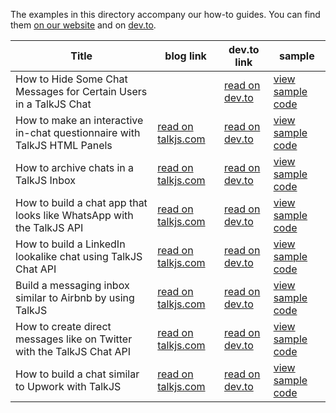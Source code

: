 The examples in this directory accompany our how-to guides. You can find them [on our website](https://talkjs.com/resources/tag/tutorials/) and on [dev.to](https://dev.to/talkjs).

<!-- 
When a tutorial related to a sample is published add a row to the table below. As the link text for the blog link use "read on our blog", and for dev.to use "read on dev.to". For the link to the sample folder, use "view sample code".
 -->

 | Title        | blog link     | dev.to link | sample |
| ------------- | ------------- | ------------|--------|
|How to Hide Some Chat Messages for Certain Users in a TalkJS Chat|               |[read on dev.to](https://dev.to/talkjs/how-to-hide-some-chat-messages-for-certain-users-in-a-talkjs-chat-23g4) |[view sample code](https://github.com/SapneshNaik/talkjs-examples/tree/master/howtos/how-to-hide-some-chat-messages-for-certain-users-in-a-talkjs-chat)|
|How to make an interactive in-chat questionnaire with TalkJS HTML Panels|[read on talkjs.com](https://talkjs.com/resources/how-to-make-an-interactive-in-chat-questionnaire-with-talkjs-html-panels/)|[read on dev.to](https://dev.to/talkjs/how-to-make-an-interactive-in-chat-questionnaire-with-talkjs-html-panels-4moi) |[view sample code](https://github.com/SapneshNaik/talkjs-examples/tree/master/howtos/how-to-hide-some-chat-messages-for-certain-users-in-a-talkjs-chat)|
|How to archive chats in a TalkJS Inbox|[read on talkjs.com](https://talkjs.com/resources/how-to-archive-chats-in-a-talkjs-inbox/)|[read on dev.to](https://dev.to/talkjs/how-to-archive-chats-in-a-talkjs-inbox-g4o) |[view sample code](https://github.com/SapneshNaik/talkjs-examples/tree/master/howtos/how-to-hide-some-chat-messages-for-certain-users-in-a-talkjs-chat)|
|How to build a chat app that looks like WhatsApp with the TalkJS API|[read on talkjs.com](https://talkjs.com/resources/how-to-build-a-chat-app-that-looks-like-whatsapp-with-the-talkjs-chat-api/)|[read on dev.to](https://dev.to/talkjs/building-a-whatsapp-clone-with-talkjs-chat-api-cdf) |[view sample code](https://github.com/SapneshNaik/talkjs-examples/tree/master/howtos/how-to-hide-some-chat-messages-for-certain-users-in-a-talkjs-chat)|
|How to build a LinkedIn lookalike chat using TalkJS Chat API|[read on talkjs.com](https://talkjs.com/resources/how-to-build-a-linkedin-lookalike-chat-using-talkjs-chat-api/)|[read on dev.to](https://dev.to/talkjs/how-to-build-a-linkedin-lookalike-chat-using-talkjs-chat-api-1o0k) |[view sample code](https://github.com/SapneshNaik/talkjs-examples/tree/master/howtos/how-to-hide-some-chat-messages-for-certain-users-in-a-talkjs-chat)|
|Build a messaging inbox similar to Airbnb by using TalkJS|[read on talkjs.com](https://talkjs.com/resources/build-a-messaging-inbox-similar-to-airbnb-by-using-talkjs/)|[read on dev.to](https://dev.to/talkjs/how-to-build-an-airbnb-chat-lookalike-with-talkjs-2di8) |[view sample code](https://github.com/SapneshNaik/talkjs-examples/tree/master/howtos/how-to-hide-some-chat-messages-for-certain-users-in-a-talkjs-chat)|
|How to create direct messages like on Twitter with the TalkJS Chat API|[read on talkjs.com](https://talkjs.com/resources/how-to-create-direct-messages-like-on-twitter-with-the-talkjs-chat-api/)|[read on dev.to](https://dev.to/talkjs/how-to-create-direct-messages-like-on-twitter-with-the-talkjs-chat-api-3jo6) |[view sample code](https://github.com/SapneshNaik/talkjs-examples/tree/master/howtos/how-to-hide-some-chat-messages-for-certain-users-in-a-talkjs-chat)|
|How to build a chat similar to Upwork with TalkJS|[read on talkjs.com](https://talkjs.com/resources/how-to-build-a-chat-similar-to-upwork-with-talkjs/)|[read on dev.to](https://dev.to/talkjs/how-to-build-a-chat-similar-to-upwork-with-talkjs-4la9) |[view sample code](https://github.com/SapneshNaik/talkjs-examples/tree/master/howtos/how-to-hide-some-chat-messages-for-certain-users-in-a-talkjs-chat)|
